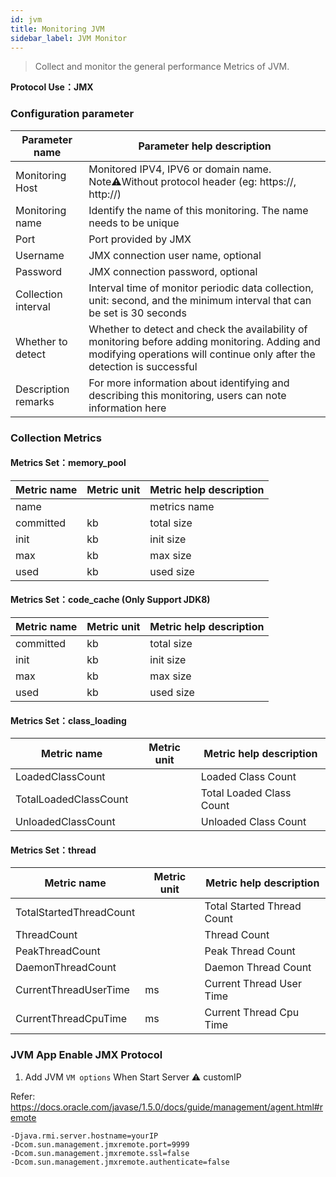 ```yaml
---
id: jvm  
title: Monitoring JVM      
sidebar_label: JVM Monitor
---
```


> Collect and monitor the general performance Metrics of JVM.

**Protocol Use：JMX**

### Configuration parameter

| Parameter name      | Parameter help description |
| ----------- | ----------- |
| Monitoring Host     | Monitored IPV4, IPV6 or domain name. Note⚠️Without protocol header (eg: https://, http://) |
| Monitoring name     | Identify the name of this monitoring. The name needs to be unique |
| Port        | Port provided by JMX |
| Username      | JMX connection user name, optional |
| Password       | JMX connection password, optional |
| Collection interval   | Interval time of monitor periodic data collection, unit: second, and the minimum interval that can be set is 30 seconds |
| Whether to detect    | Whether to detect and check the availability of monitoring before adding monitoring. Adding and modifying operations will continue only after the detection is successful |
| Description remarks    | For more information about identifying and describing this monitoring, users can note information here |

### Collection Metrics

#### Metrics Set：memory_pool

| Metric name      | Metric unit | Metric help description |
| ----------- | ----------- | ----------- |
| name         |  | metrics name |
| committed            | kb | total size |
| init         | kb | init size |
| max | kb | max size |
| used         | kb | used size |

#### Metrics Set：code_cache (Only Support JDK8)

| Metric name      | Metric unit | Metric help description |
| ----------- | ----------- | ----------- |
| committed            | kb | total size |
| init         | kb | init size |
| max | kb | max size |
| used         | kb | used size |

#### Metrics Set：class_loading

| Metric name      | Metric unit | Metric help description |
| ----------- | ----------- | ----------- |
| LoadedClassCount            |  | Loaded Class Count |
| TotalLoadedClassCount        |  | Total Loaded Class Count |
| UnloadedClassCount |  | Unloaded Class Count |


#### Metrics Set：thread

| Metric name      | Metric unit | Metric help description |
| ----------- | ----------- | ----------- |
| TotalStartedThreadCount            |  | Total Started Thread Count |
| ThreadCount        |  | Thread Count |
| PeakThreadCount |  | Peak Thread Count |
| DaemonThreadCount |  | Daemon Thread Count |
| CurrentThreadUserTime | ms | Current Thread User Time |
| CurrentThreadCpuTime | ms | Current Thread Cpu Time |

### JVM App Enable JMX Protocol 

1. Add JVM `VM options` When Start Server ⚠️ customIP

Refer: https://docs.oracle.com/javase/1.5.0/docs/guide/management/agent.html#remote

```shell
-Djava.rmi.server.hostname=yourIP  
-Dcom.sun.management.jmxremote.port=9999
-Dcom.sun.management.jmxremote.ssl=false
-Dcom.sun.management.jmxremote.authenticate=false 
```

